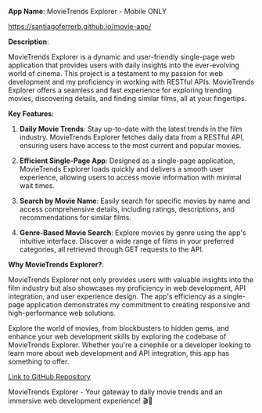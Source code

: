 **App Name**: MovieTrends Explorer - Mobile ONLY

https://santiagoferrerb.github.io/movie-app/

**Description**:

MovieTrends Explorer is a dynamic and user-friendly single-page web application that provides users with daily insights into the ever-evolving world of cinema. This project is a testament to my passion for web development and my proficiency in working with RESTful APIs. MovieTrends Explorer offers a seamless and fast experience for exploring trending movies, discovering details, and finding similar films, all at your fingertips.

**Key Features**:

1. **Daily Movie Trends**: Stay up-to-date with the latest trends in the film industry. MovieTrends Explorer fetches daily data from a RESTful API, ensuring users have access to the most current and popular movies.

2. **Efficient Single-Page App**: Designed as a single-page application, MovieTrends Explorer loads quickly and delivers a smooth user experience, allowing users to access movie information with minimal wait times.

3. **Search by Movie Name**: Easily search for specific movies by name and access comprehensive details, including ratings, descriptions, and recommendations for similar films.

4. **Genre-Based Movie Search**: Explore movies by genre using the app's intuitive interface. Discover a wide range of films in your preferred categories, all retrieved through GET requests to the API.

**Why MovieTrends Explorer?**:

MovieTrends Explorer not only provides users with valuable insights into the film industry but also showcases my proficiency in web development, API integration, and user experience design. The app's efficiency as a single-page application demonstrates my commitment to creating responsive and high-performance web solutions.

Explore the world of movies, from blockbusters to hidden gems, and enhance your web development skills by exploring the codebase of MovieTrends Explorer. Whether you're a cinephile or a developer looking to learn more about web development and API integration, this app has something to offer.

[Link to GitHub Repository](#https://github.com/santiagoferrerb/movie-app)

MovieTrends Explorer - Your gateway to daily movie trends and an immersive web development experience! 🎬🌟
